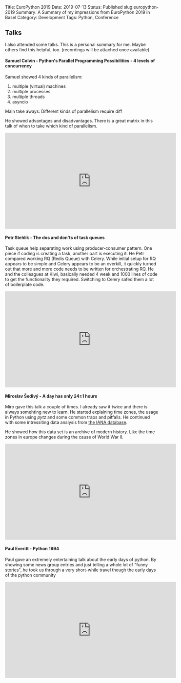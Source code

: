 Title: EuroPython 2019
Date: 2019-07-13
Status: Published
slug:europython-2019
Summary: A Summary of my impressions from EuroPython 2019 in Basel
Category: Development
Tags: Python, Conference



## Talks
I also attended some talks. This is a personal summary for me. Maybe others find this helpful, too.
(recordings will be attached once available)



#### Samuel Colvin - Python's Parallel Programming Possibilities - 4 levels of concurrency
Samuel showed 4 kinds of parallelism:

1. multiple (virtual) machines
2. multiple processes
3. multiple threads
4. asyncio

Main take aways: Different kinds of parallelism require diff

He showed advantages and disadvantages. There is a great matrix in this talk of when to take which kind of parallelism.

<iframe width="560" height="315" src="https://www.youtube.com/embed/0RaotdCa_j0" frameborder="0" allow="accelerometer; autoplay; encrypted-media; gyroscope; picture-in-picture" allowfullscreen></iframe>

#### Petr Stehlík - The dos and don'ts of task queues
Task queue help separating work using producer-consumer pattern. One piece if coding is creating a task, another part is executing it.
He Petr compared working RQ (Redis Queue) with Celery. While initial setup for RQ appears to be simple and Celery appears to be an overkill,
it quickly turned out that more and more code needs to be written for orchestrating RQ.
He and the colleagues at Kiwi, basically needed 4 week and 1000 lines of code to get the functionality they required.
Switching to Celery safed them a lot of boilerplate code.

<iframe width="560" height="315" src="https://www.youtube.com/embed/gV01ZPxWuZg" frameborder="0" allow="accelerometer; autoplay; encrypted-media; gyroscope; picture-in-picture" allowfullscreen></iframe>


#### Miroslav Šedivý -  A day has only 24±1 hours
Miro gave this talk a couple of times. I already saw it twice and there is always somehting new to learn.
He started explaining time zones, the usage in Python using _pytz_ and some common traps and pitfalls.
He continued with some intressiting data analysis from [the IANA database](https://www.iana.org/time-zones).

He showed how this data set is an archive of modern history. Like the time zones in europe changes during the cause of
World War II.

<iframe width="560" height="315" src="https://www.youtube.com/embed/mHaz5laPyHE" frameborder="0" allow="accelerometer; autoplay; encrypted-media; gyroscope; picture-in-picture" allowfullscreen></iframe>


#### Paul Everitt - Python 1994
Paul gave an extremely entertaining talk about the early days of python.
By showing some news group entries and just telling a whole lot of "funny stories", he took us through a very short-while
travel though the early days of the python community

<iframe width="560" height="315" src="https://www.youtube.com/embed/vyz7zdGiPVY" frameborder="0" allow="accelerometer; autoplay; encrypted-media; gyroscope; picture-in-picture" allowfullscreen></iframe>

<!--
#### Daniele Procida - The world's cheapest, simplest plotter

#### Raphael Pierzina - Advanced pytespert

#### Mario Corchero - Exceptional Exceptions



#### Keynote - Luba Elliott - AI in Contemporary Art

#### Keynote - Victor Stinner - Python Performance: Past, Present and Future

#### Lynn Root - Advanced asyncio: Solving Real-world Production Problems

#### Radoslav Georgiev - Software patterns for productive teams

#### Anastasiia Tymoshchuk - The Agile comedy: from hell to paradise
-->
